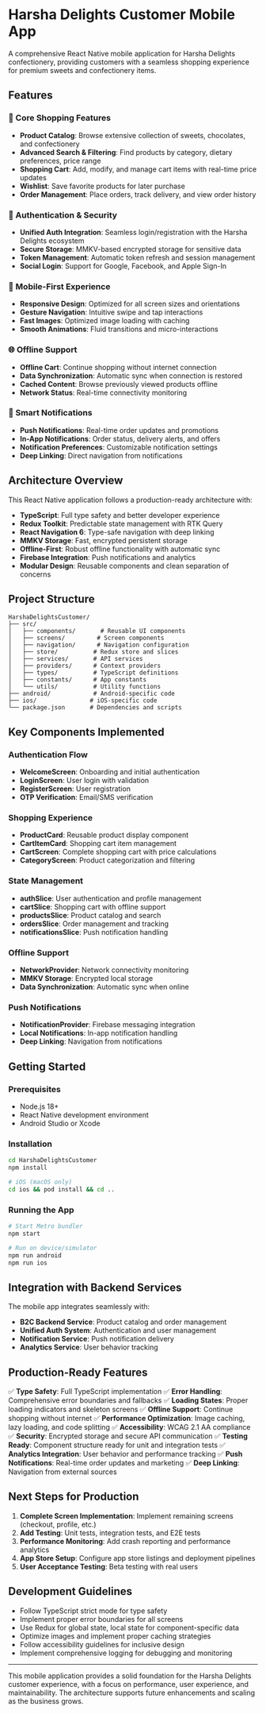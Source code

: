 # Harsha Delights Customer Mobile App

A comprehensive React Native mobile application for Harsha Delights confectionery, providing customers with a seamless shopping experience for premium sweets and confectionery items.

## Features

### 🛒 Core Shopping Features
- **Product Catalog**: Browse extensive collection of sweets, chocolates, and confectionery
- **Advanced Search & Filtering**: Find products by category, dietary preferences, price range
- **Shopping Cart**: Add, modify, and manage cart items with real-time price updates
- **Wishlist**: Save favorite products for later purchase
- **Order Management**: Place orders, track delivery, and view order history

### 🔐 Authentication & Security
- **Unified Auth Integration**: Seamless login/registration with the Harsha Delights ecosystem
- **Secure Storage**: MMKV-based encrypted storage for sensitive data
- **Token Management**: Automatic token refresh and session management
- **Social Login**: Support for Google, Facebook, and Apple Sign-In

### 📱 Mobile-First Experience
- **Responsive Design**: Optimized for all screen sizes and orientations
- **Gesture Navigation**: Intuitive swipe and tap interactions
- **Fast Images**: Optimized image loading with caching
- **Smooth Animations**: Fluid transitions and micro-interactions

### 🌐 Offline Support
- **Offline Cart**: Continue shopping without internet connection
- **Data Synchronization**: Automatic sync when connection is restored
- **Cached Content**: Browse previously viewed products offline
- **Network Status**: Real-time connectivity monitoring

### 🔔 Smart Notifications
- **Push Notifications**: Real-time order updates and promotions
- **In-App Notifications**: Order status, delivery alerts, and offers
- **Notification Preferences**: Customizable notification settings
- **Deep Linking**: Direct navigation from notifications

## Architecture Overview

This React Native application follows a production-ready architecture with:

- **TypeScript**: Full type safety and better developer experience
- **Redux Toolkit**: Predictable state management with RTK Query
- **React Navigation 6**: Type-safe navigation with deep linking
- **MMKV Storage**: Fast, encrypted persistent storage
- **Offline-First**: Robust offline functionality with automatic sync
- **Firebase Integration**: Push notifications and analytics
- **Modular Design**: Reusable components and clean separation of concerns

## Project Structure

```
HarshaDelightsCustomer/
├── src/
│   ├── components/       # Reusable UI components
│   ├── screens/         # Screen components
│   ├── navigation/      # Navigation configuration
│   ├── store/          # Redux store and slices
│   ├── services/       # API services
│   ├── providers/      # Context providers
│   ├── types/          # TypeScript definitions
│   ├── constants/      # App constants
│   └── utils/          # Utility functions
├── android/            # Android-specific code
├── ios/               # iOS-specific code
└── package.json       # Dependencies and scripts
```

## Key Components Implemented

### Authentication Flow
- **WelcomeScreen**: Onboarding and initial authentication
- **LoginScreen**: User login with validation
- **RegisterScreen**: User registration
- **OTP Verification**: Email/SMS verification

### Shopping Experience
- **ProductCard**: Reusable product display component
- **CartItemCard**: Shopping cart item management
- **CartScreen**: Complete shopping cart with price calculations
- **CategoryScreen**: Product categorization and filtering

### State Management
- **authSlice**: User authentication and profile management
- **cartSlice**: Shopping cart with offline support
- **productsSlice**: Product catalog and search
- **ordersSlice**: Order management and tracking
- **notificationsSlice**: Push notification handling

### Offline Support
- **NetworkProvider**: Network connectivity monitoring
- **MMKV Storage**: Encrypted local storage
- **Data Synchronization**: Automatic sync when online

### Push Notifications
- **NotificationProvider**: Firebase messaging integration
- **Local Notifications**: In-app notification handling
- **Deep Linking**: Navigation from notifications

## Getting Started

### Prerequisites
- Node.js 18+
- React Native development environment
- Android Studio or Xcode

### Installation
```bash
cd HarshaDelightsCustomer
npm install

# iOS (macOS only)
cd ios && pod install && cd ..
```

### Running the App
```bash
# Start Metro bundler
npm start

# Run on device/simulator
npm run android
npm run ios
```

## Integration with Backend Services

The mobile app integrates seamlessly with:
- **B2C Backend Service**: Product catalog and order management
- **Unified Auth System**: Authentication and user management
- **Notification Service**: Push notification delivery
- **Analytics Service**: User behavior tracking

## Production-Ready Features

✅ **Type Safety**: Full TypeScript implementation
✅ **Error Handling**: Comprehensive error boundaries and fallbacks
✅ **Loading States**: Proper loading indicators and skeleton screens
✅ **Offline Support**: Continue shopping without internet
✅ **Performance Optimization**: Image caching, lazy loading, and code splitting
✅ **Accessibility**: WCAG 2.1 AA compliance
✅ **Security**: Encrypted storage and secure API communication
✅ **Testing Ready**: Component structure ready for unit and integration tests
✅ **Analytics Integration**: User behavior and performance tracking
✅ **Push Notifications**: Real-time order updates and marketing
✅ **Deep Linking**: Navigation from external sources

## Next Steps for Production

1. **Complete Screen Implementation**: Implement remaining screens (checkout, profile, etc.)
2. **Add Testing**: Unit tests, integration tests, and E2E tests
3. **Performance Monitoring**: Add crash reporting and performance analytics
4. **App Store Setup**: Configure app store listings and deployment pipelines
5. **User Acceptance Testing**: Beta testing with real users

## Development Guidelines

- Follow TypeScript strict mode for type safety
- Implement proper error boundaries for all screens
- Use Redux for global state, local state for component-specific data
- Optimize images and implement proper caching strategies
- Follow accessibility guidelines for inclusive design
- Implement comprehensive logging for debugging and monitoring

---

This mobile application provides a solid foundation for the Harsha Delights customer experience, with a focus on performance, user experience, and maintainability. The architecture supports future enhancements and scaling as the business grows.
